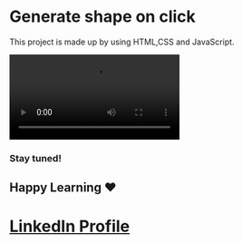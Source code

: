 # Generate shape on click       

This project is made up by using HTML,CSS and JavaScript.

![Output](./01/Output/Document%20-%20Profile%201%20-%20Microsoft%E2%80%8B%20Edge%202023-01-27%2000-18-37.mp4)

 
### Stay tuned!
## Happy Learning ❤️

# [LinkedIn Profile](https://www.linkedin.com/feed/)